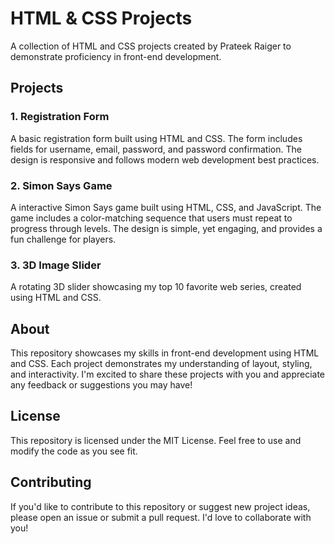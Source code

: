 **HTML & CSS Projects**
=======================

A collection of HTML and CSS projects created by Prateek Raiger to demonstrate proficiency in front-end development.

**Projects**
------------

### 1. Registration Form

A basic registration form built using HTML and CSS. The form includes fields for username, email, password, and password confirmation. The design is responsive and follows modern web development best practices.


### 2. Simon Says Game

A interactive Simon Says game built using HTML, CSS, and JavaScript. The game includes a color-matching sequence that users must repeat to progress through levels. The design is simple, yet engaging, and provides a fun challenge for players.


### 3. 3D Image Slider

A rotating 3D slider showcasing my top 10 favorite web series, created using HTML and CSS.

**About**
--------

This repository showcases my skills in front-end development using HTML and CSS. Each project demonstrates my understanding of layout, styling, and interactivity. I'm excited to share these projects with you and appreciate any feedback or suggestions you may have!

**License**
-------

This repository is licensed under the MIT License. Feel free to use and modify the code as you see fit.

**Contributing**
------------

If you'd like to contribute to this repository or suggest new project ideas, please open an issue or submit a pull request. I'd love to collaborate with you!
